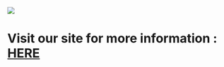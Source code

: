 ![](https://github.com/Daveshvats/Zero-Bot/blob/master/team%20zero%20(1).gif)
# Visit our site for more information : [HERE](http://chatbotzero.ml/)


<!---
Daveshvats/Daveshvats is a ✨ special ✨ repository because its `README.md` (this file) appears on your GitHub profile.
You can click the Preview link to take a look at your changes.
--->
